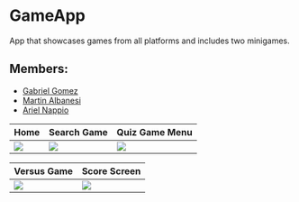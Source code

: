 # GameApp
App that showcases games from all platforms and includes two minigames.

## Members: 
* [Gabriel Gomez](https://github.com/GabrielGomezGG)
* [Martin Albanesi](https://github.com/MartinAlbanesi)
* [Ariel Nappio](https://github.com/ArielNappio)

| Home | Search Game | Quiz Game Menu |
|-|-|-|
| ![](https://github.com/MartinAlbanesi/GameApp/blob/develop/img/home_screen.gif) | ![](https://github.com/MartinAlbanesi/GameApp/blob/develop/img/homo_game_search.gif)| ![](https://github.com/MartinAlbanesi/GameApp/blob/develop/img/quiz_game.gif)

| Versus Game | Score Screen | 
|-|-|
| ![](https://github.com/MartinAlbanesi/GameApp/blob/develop/img/versus_game.gif) | ![](https://github.com/MartinAlbanesi/GameApp/blob/develop/img/score_screen.gif)| 

